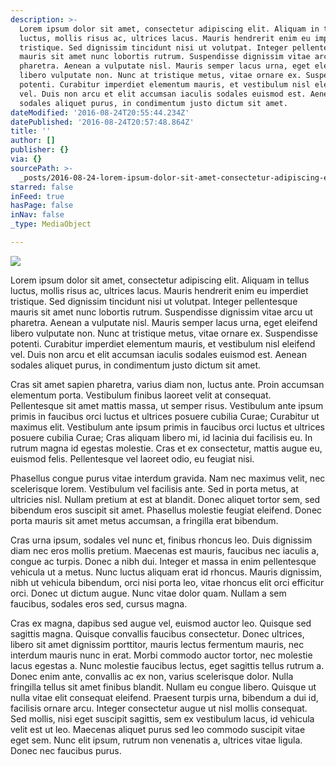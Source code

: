 ```yaml
---
description: >-
  Lorem ipsum dolor sit amet, consectetur adipiscing elit. Aliquam in tellus
  luctus, mollis risus ac, ultrices lacus. Mauris hendrerit enim eu imperdiet
  tristique. Sed dignissim tincidunt nisi ut volutpat. Integer pellentesque
  mauris sit amet nunc lobortis rutrum. Suspendisse dignissim vitae arcu ut
  pharetra. Aenean a vulputate nisl. Mauris semper lacus urna, eget eleifend
  libero vulputate non. Nunc at tristique metus, vitae ornare ex. Suspendisse
  potenti. Curabitur imperdiet elementum mauris, et vestibulum nisl eleifend
  vel. Duis non arcu et elit accumsan iaculis sodales euismod est. Aenean
  sodales aliquet purus, in condimentum justo dictum sit amet.
dateModified: '2016-08-24T20:55:44.234Z'
datePublished: '2016-08-24T20:57:48.864Z'
title: ''
author: []
publisher: {}
via: {}
sourcePath: >-
  _posts/2016-08-24-lorem-ipsum-dolor-sit-amet-consectetur-adipiscing-elit-ali.md
starred: false
inFeed: true
hasPage: false
inNav: false
_type: MediaObject

---
```

![](https://the-grid-user-content.s3-us-west-2.amazonaws.com/b2d0b925-36e6-4e68-9dbe-b28f015ab07f.jpg)

Lorem ipsum dolor sit amet, consectetur adipiscing elit. Aliquam in tellus luctus, mollis risus ac, ultrices lacus. Mauris hendrerit enim eu imperdiet tristique. Sed dignissim tincidunt nisi ut volutpat. Integer pellentesque mauris sit amet nunc lobortis rutrum. Suspendisse dignissim vitae arcu ut pharetra. Aenean a vulputate nisl. Mauris semper lacus urna, eget eleifend libero vulputate non. Nunc at tristique metus, vitae ornare ex. Suspendisse potenti. Curabitur imperdiet elementum mauris, et vestibulum nisl eleifend vel. Duis non arcu et elit accumsan iaculis sodales euismod est. Aenean sodales aliquet purus, in condimentum justo dictum sit amet.

Cras sit amet sapien pharetra, varius diam non, luctus ante. Proin accumsan elementum porta. Vestibulum finibus laoreet velit at consequat. Pellentesque sit amet mattis massa, ut semper risus. Vestibulum ante ipsum primis in faucibus orci luctus et ultrices posuere cubilia Curae; Curabitur ut maximus elit. Vestibulum ante ipsum primis in faucibus orci luctus et ultrices posuere cubilia Curae; Cras aliquam libero mi, id lacinia dui facilisis eu. In rutrum magna id egestas molestie. Cras et ex consectetur, mattis augue eu, euismod felis. Pellentesque vel laoreet odio, eu feugiat nisi.

Phasellus congue purus vitae interdum gravida. Nam nec maximus velit, nec scelerisque lorem. Vestibulum vel facilisis ante. Sed in porta metus, at ultricies nisl. Nullam pretium at est at blandit. Donec aliquet tortor sem, sed bibendum eros suscipit sit amet. Phasellus molestie feugiat eleifend. Donec porta mauris sit amet metus accumsan, a fringilla erat bibendum.

Cras urna ipsum, sodales vel nunc et, finibus rhoncus leo. Duis dignissim diam nec eros mollis pretium. Maecenas est mauris, faucibus nec iaculis a, congue ac turpis. Donec a nibh dui. Integer et massa in enim pellentesque vehicula ut a metus. Nunc luctus aliquam erat id rhoncus. Mauris dignissim, nibh ut vehicula bibendum, orci nisi porta leo, vitae rhoncus elit orci efficitur orci. Donec ut dictum augue. Nunc vitae dolor quam. Nullam a sem faucibus, sodales eros sed, cursus magna.

Cras ex magna, dapibus sed augue vel, euismod auctor leo. Quisque sed sagittis magna. Quisque convallis faucibus consectetur. Donec ultrices, libero sit amet dignissim porttitor, mauris lectus fermentum mauris, nec interdum mauris nunc in erat. Morbi commodo auctor tortor, nec molestie lacus egestas a. Nunc molestie faucibus lectus, eget sagittis tellus rutrum a. Donec enim ante, convallis ac ex non, varius scelerisque dolor. Nulla fringilla tellus sit amet finibus blandit. Nullam eu congue libero. Quisque ut nulla vitae elit consequat eleifend. Praesent turpis urna, bibendum a dui id, facilisis ornare arcu. Integer consectetur augue ut nisl mollis consequat. Sed mollis, nisi eget suscipit sagittis, sem ex vestibulum lacus, id vehicula velit est ut leo. Maecenas aliquet purus sed leo commodo suscipit vitae eget sem. Nunc elit ipsum, rutrum non venenatis a, ultrices vitae ligula. Donec nec faucibus purus.